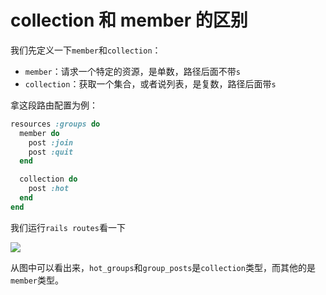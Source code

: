 # collection 和 member 的区别

我们先定义一下`member`和`collection`：

- `member`：请求一个特定的资源，是单数，路径后面不带`s`
- `collection`：获取一个集合，或者说列表，是复数，路径后面带`s`

拿这段路由配置为例：

```ruby
resources :groups do
  member do
    post :join
    post :quit
  end

  collection do
    post :hot
  end
end
```

我们运行`rails routes`看一下

![](https://ww3.sinaimg.cn/large/006tKfTcly1fckce3231jj31560asjuf.jpg)

从图中可以看出来，`hot_groups`和`group_posts`是`collection`类型，而其他的是`member`类型。